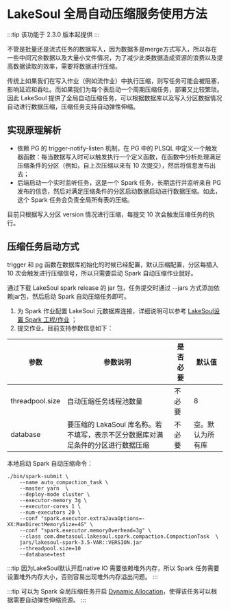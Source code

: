 # LakeSoul 全局自动压缩服务使用方法

<!--
SPDX-FileCopyrightText: 2023 LakeSoul Contributors

SPDX-License-Identifier: Apache-2.0
-->

:::tip
该功能于 2.3.0 版本起提供
:::

不管是批量还是流式任务的数据写入，因为数据多是merge方式写入，所以存在一些中间冗余数据以及大量小文件情况，为了减少此类数据造成资源的浪费以及提高数据读取的效率，需要将数据进行压缩。

传统上如果我们在写入作业（例如流作业）中执行压缩，则写任务可能会被阻塞，影响延迟和吞吐。而如果我们为每个表启动一个周期压缩任务，部署又比较繁琐。因此 LakeSoul 提供了全局自动压缩任务，可以根据数据库以及写入分区数据情况自动进行数据压缩，压缩任务支持自动弹性伸缩。

## 实现原理解析
- 依赖 PG 的 trigger-notify-listen 机制，在 PG 中的 PLSQL 中定义一个触发器函数：每当数据写入时可以触发执行一个定义函数，在函数中分析处理满足压缩条件的分区（例如，自上次压缩以来有 10 次提交），然后将信息发布出去；
- 后端启动一个实时监听任务，这是一个 Spark 任务，长期运行并监听来自 PG 发布的信息，然后对满足压缩条件的分区启动数据启动进行数据压缩。如此，这个 Spark 任务会负责全局所有表的压缩。

目前只根据写入分区 version 情况进行压缩，每提交 10 次会触发压缩任务的执行。

## 压缩任务启动方式

trigger 和 pg 函数在数据库初始化的时候已经配置，默认压缩配置，分区每插入 10 次会触发进行压缩信号，所以只需要启动 Spark 自动压缩作业就好。

通过下载 LakeSoul spark release 的 jar 包，任务提交时通过 --jars 方式添加依赖jar包，然后启动 Spark 自动压缩任务即可。

1. 为 Spark 作业配置 LakeSoul 元数据库连接，详细说明可以参考 [LakeSoul设置 Spark 工程/作业](../03-Usage%20Docs/02-setup-spark.md) ；
2. 提交作业。目前支持参数信息如下：

| 参数              | 参数说明                                          | 是否必要 | 默认值        |
|-----------------|-----------------------------------------------|------|------------|
| threadpool.size | 自动压缩任务线程池数量                                   | 不必要  | 8          |
| database        | 要压缩的 LakaSoul 库名称。若不填写，表示不区分数据库对满足条件的分区进行数据压缩 | 不必要  | 空。默认为所有库 |

本地启动 Spark 自动压缩命令：
```shell
./bin/spark-submit \
    --name auto_compaction_task \
    --master yarn  \
    --deploy-mode cluster \
    --executor-memory 3g \
    --executor-cores 1 \
    --num-executors 20 \
    --conf "spark.executor.extraJavaOptions=-XX:MaxDirectMemorySize=4G" \
    --conf "spark.executor.memoryOverhead=3g" \
    --class com.dmetasoul.lakesoul.spark.compaction.CompactionTask  \
    jars/lakesoul-spark-3.5-VAR::VERSION.jar 
    --threadpool.size=10
    --database=test
```
:::tip
因为LakeSoul默认开启native IO 需要依赖堆外内存，所以 Spark 任务需要设置堆外内存大小，否则容易出现堆外内存溢出问题。
:::

:::tip
可以为 Spark 全局压缩任务开启 [Dynamic Allocation](https://spark.apache.org/docs/3.5.6/job-scheduling.html#dynamic-resource-allocation)，使得该任务可以根据需要自动弹性伸缩资源。
:::